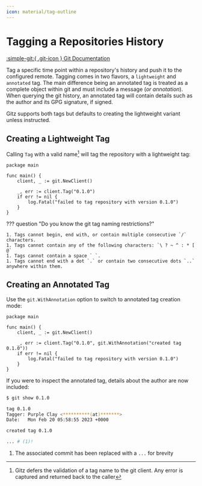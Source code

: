 ```yaml
---
icon: material/tag-outline
---
```


# Tagging a Repositories History

[:simple-git:{ .git-icon } Git Documentation](https://git-scm.com/docs/git-tag)

Tag a specific time point within a repository's history and push it to the configured remote. Tagging comes in two flavors, a `lightweight` and `annotated` tag. The main difference being an annotated tag is treated as a complete object within git and must include a message (_or annotation_). When querying the git history, an annotated tag will contain details such as the author and its GPG signature, if signed.

Gitz supports both tags but defaults to creating the lightweight variant unless instructed.

## Creating a Lightweight Tag

Calling `Tag` with a valid name[^1] will tag the repository with a lightweight tag:

```{ .go .select linenums="1" }
package main

func main() {
    client, _ := git.NewClient()

    _, err := client.Tag("0.1.0")
    if err != nil {
        log.Fatal("failed to tag repository with version 0.1.0")
    }
}
```

??? question "Do you know the git tag naming restrictions?"

    1. Tags cannot begin, end with, or contain multiple consecutive `/` characters.
    1. Tags cannot contain any of the following characters: `\ ? ~ ^ : * [ @`
    1. Tags cannot contain a space ` `.
    1. Tags cannot end with a dot `.` or contain two consecutive dots `..` anywhere within them.

## Creating an Annotated Tag

Use the `git.WithAnnotation` option to switch to annotated tag creation mode:

```{ .go .select linenums="1" hl_lines="6" }
package main

func main() {
    client, _ := git.NewClient()

    _, err := client.Tag("0.1.0", git.WithAnnotation("created tag 0.1.0"))
    if err != nil {
        log.Fatal("failed to tag repository with version 0.1.0")
    }
}
```

If you were to inspect the annotated tag, details about the author are now included:

```sh
$ git show 0.1.0

tag 0.1.0
Tagger: Purple Clay <**********(at)*******>
Date:   Mon Feb 20 05:58:55 2023 +0000

created tag 0.1.0

... # (1)!
```

1. The associated commit has been replaced with a `...` for brevity

[^1]: Gitz defers the validation of a tag name to the git client. Any error is captured and returned back to the caller

